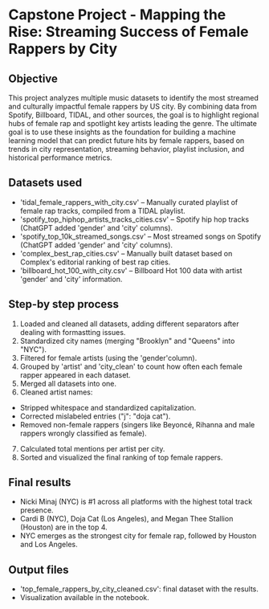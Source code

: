 # Capstone Project - Mapping the Rise: Streaming Success of Female Rappers by City

## Objective

This project analyzes multiple music datasets to identify the most streamed and culturally impactful female rappers by US city. 
By combining data from Spotify, Billboard, TIDAL, and other sources, the goal is to highlight regional hubs of female rap and spotlight key artists leading the genre. The ultimate goal is to use these insights as the foundation for building a machine learning model that can predict future hits by female rappers, based on trends in city representation, streaming behavior, playlist inclusion, and historical performance metrics.

## Datasets used

- 'tidal_female_rappers_with_city.csv' – Manually curated playlist of female rap tracks, compiled from a TIDAL playlist.
- 'spotify_top_hiphop_artists_tracks_cities.csv' – Spotify hip hop tracks (ChatGPT added 'gender' and 'city' columns).
- 'spotify_top_10k_streamed_songs.csv' – Most streamed songs on Spotify (ChatGPT added 'gender' and 'city' columns).
- 'complex_best_rap_cities.csv' – Manually built dataset based on Complex's editorial ranking of best rap cities.
- 'billboard_hot_100_with_city.csv' – Billboard Hot 100 data with artist 'gender' and 'city' information.

## Step-by step process 

1. Loaded and cleaned all datasets, adding different separators after dealing with formastting issues.
2. Standardized city names (merging "Brooklyn" and "Queens" into "NYC").
3. Filtered for female artists (using the 'gender'column).
4. Grouped by 'artist' and 'city_clean' to count how often each female rapper appeared in each dataset.
5. Merged all datasets into one.
6. Cleaned artist names:
- Stripped whitespace and standardized capitalization.
- Corrected mislabeled entries ("j": "doja cat").
- Removed non-female rappers (singers like Beyoncé, Rihanna and male rappers wrongly classified as female).
7. Calculated total mentions per artist per city.
8. Sorted and visualized the final ranking of top female rappers.

## Final results

- Nicki Minaj (NYC) is #1 across all platforms with the highest total track presence.
- Cardi B (NYC), Doja Cat (Los Angeles), and Megan Thee Stallion (Houston) are in the top 4.
- NYC emerges as the strongest city for female rap, followed by Houston and Los Angeles. 

## Output files

- 'top_female_rappers_by_city_cleaned.csv': final dataset with the results. 
- Visualization available in the notebook.
